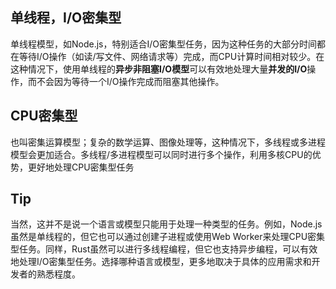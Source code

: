 ## 单线程，I/O密集型
单线程模型，如Node.js，特别适合I/O密集型任务，因为这种任务的大部分时间都在等待I/O操作（如读/写文件、网络请求等）完成，而CPU计算时间相对较少。在这种情况下，使用单线程的**异步非阻塞I/O模型**可以有效地处理大量**并发的I/O**操作，而不会因为等待一个I/O操作完成而阻塞其他操作。

## CPU密集型
也叫密集运算模型；复杂的数学运算、图像处理等，这种情况下，多线程或多进程模型会更加适合。多线程/多进程模型可以同时进行多个操作，利用多核CPU的优势，更好地处理CPU密集型任务


## Tip
当然，这并不是说一个语言或模型只能用于处理一种类型的任务。例如，Node.js虽然是单线程的，但它也可以通过创建子进程或使用Web Worker来处理CPU密集型任务。同样，Rust虽然可以进行多线程编程，但它也支持异步编程，可以有效地处理I/O密集型任务。选择哪种语言或模型，更多地取决于具体的应用需求和开发者的熟悉程度。


